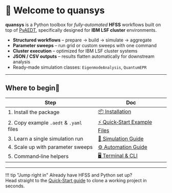 # 📡 Welcome to quansys

**quansys** is a Python toolbox for *fully‑automated* **HFSS** workflows built on top of [PyAEDT](https://github.com/ansys/pyaedt), specifically designed for **IBM LSF cluster** environments.

* **Structured workflows** – prepare → build → simulate → aggregate  
* **Parameter sweeps** – run grid or custom sweeps with one command  
* **Cluster execution** – optimized for IBM LSF cluster systems
* **JSON / CSV outputs** – results flatten automatically for downstream analysis  
* Ready‑made simulation classes: `EigenmodeAnalysis`, `QuantumEPR`

---

## Where to begin🚀

| Step | Doc |
|------|-----|
| 1. Install the package | [📦 Installation](install.md) |
| 2. Copy example `.aedt` & `.yaml` files | [⚡ Quick‑Start Example Files](getting_started.md) |
| 3. Learn a single simulation run | [🧪 Simulation Guide](guides/simulations.md) |
| 4. Scale up with parameter sweeps | [⚙️ Automation Guide](guides/automation.md) |
| 5. Command‑line helpers | [🖥️ Terminal & CLI](guides/terminal.md) |

---

!!! tip "Jump right in"
    Already have HFSS and Python set up?  
    Head straight to the [Quick‑Start guide](getting_started.md) to clone a working project in seconds.

